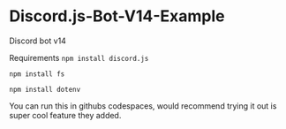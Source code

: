 # Discord.js-Bot-V14-Example
Discord bot v14

Requirements
`npm install discord.js`

`npm install fs`

`npm install dotenv`


You can run this in githubs codespaces, would recommend trying it out is super cool feature they added.
